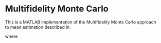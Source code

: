 # Multifidelity Monte Carlo

This is a MATLAB implementation of the Multifidelity Monte Carlo approach to mean estimation described in:


where 
